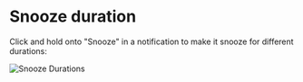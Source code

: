# Snooze duration
Click and hold onto "Snooze" in a notification to make it snooze for different durations:

![Snooze Durations](https://pbs.twimg.com/media/B8m1XWzIgAEmuhE.jpg)